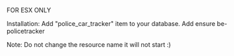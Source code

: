 FOR ESX ONLY

Installation:
Add "police_car_tracker" item to your database.
Add ensure be-policetracker

Note: Do not change the resource name it will not start :)
